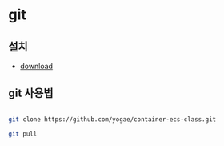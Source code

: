 # git

## 설치

- [download](https://git-scm.com/book/ko/v2/%EC%8B%9C%EC%9E%91%ED%95%98%EA%B8%B0-Git-%EC%84%A4%EC%B9%98)

## git 사용법

``` bash

git clone https://github.com/yogae/container-ecs-class.git

git pull
```